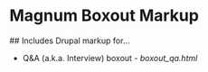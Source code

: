 # Magnum Boxout Markup

## Includes Drupal markup for...

* Q&A (a.k.a. Interview) boxout - *boxout_qa.html*